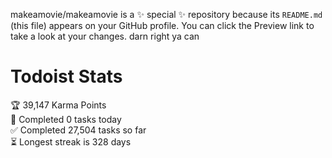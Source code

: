 makeamovie/makeamovie is a ✨ special ✨ repository because its `README.md` (this file) appears on your GitHub profile.
You can click the Preview link to take a look at your changes. darn right ya can

# Todoist Stats

<!-- TODO-IST:START -->
🏆  39,147 Karma Points           
🌸  Completed 0 tasks today           
✅  Completed 27,504 tasks so far           
⏳  Longest streak is 328 days
<!-- TODO-IST:END -->
